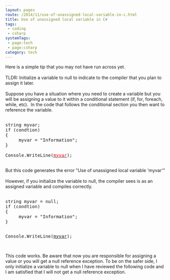 ```yaml
---
layout: pages
route: /2014/11/use-of-unassigned-local-variable-in-c.html
title: Use of unassigned local variable in C#
tags:
 - coding
 - csharp
systemTags:
 - page:tech
 - page:csharp
category: tech
---
```

Here is a simple tip that you may not have run across yet. <br />
<br />
TLDR: Initialize a variable to null to indicate to the compiler that you plan to assign it later.<br />
<br />
Suppose you have a situation where you need to create a variable but you will be assigning a value to it within a conditional statement (if, for, foreach, while, etc). &nbsp;In the code that follows the conditional section you then want to reference the variable.<br />
<br />
<pre>string myvar;
if (condtion)
{
&nbsp; &nbsp; &nbsp;myvar = "Information";
}

Console.WriteLine(<u><span style="color: red;">myvar</span></u>);
</pre>
<br />
But this code generates the error "Use of unassigned local variable 'myvar'"<br />
<br />
However, if you initialize the variable to null, the compiler sees is as an assigned variable and compiles correctly.<br />
<br />
<pre>string myvar = null;
if (condtion)
{
&nbsp; &nbsp; &nbsp;myvar = "Information";
}

Console.WriteLine(<u>myvar</u>);
</pre>
<br />
This code works. Be aware that now you are responsible for assigning a value or you will get a null reference exception. To be on the safer side, I only initialize a variable to null when I have reviewed the following code and I am satisfied that I will not get a null reference exception.<br />
